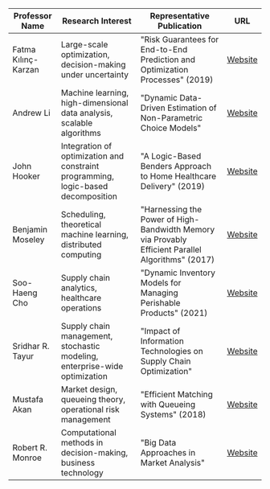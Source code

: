 
| Professor Name      | Research Interest                                                                 | Representative Publication                                                                        | URL                                                                                                          |
| ------------------- | --------------------------------------------------------------------------------- | ------------------------------------------------------------------------------------------------- | ------------------------------------------------------------------------------------------------------------ |
| Fatma Kılınç-Karzan | Large-scale optimization, decision-making under uncertainty                       | "Risk Guarantees for End-to-End Prediction and Optimization Processes" (2019)                     | [Website](https://www.cmu.edu/tepper/faculty-and-research/faculty-by-area/profiles/kilinc-karzan-fatma.html) |
| Andrew Li           | Machine learning, high-dimensional data analysis, scalable algorithms             | "Dynamic Data-Driven Estimation of Non-Parametric Choice Models"                                  | [Website](https://www.cmu.edu/tepper/faculty-and-research/faculty-by-area/profiles/li-andrew.html)           |
| John Hooker         | Integration of optimization and constraint programming, logic-based decomposition | "A Logic-Based Benders Approach to Home Healthcare Delivery" (2019)                               | [Website](https://www.cmu.edu/tepper/faculty-and-research/faculty-by-area/profiles/hooker-john.html)         |
| Benjamin Moseley    | Scheduling, theoretical machine learning, distributed computing                   | "Harnessing the Power of High-Bandwidth Memory via Provably Efficient Parallel Algorithms" (2017) | [Website](https://www.cmu.edu/tepper/faculty-and-research/faculty-by-area/profiles/moseley-benjamin.html)    |
| Soo-Haeng Cho       | Supply chain analytics, healthcare operations                                     | "Dynamic Inventory Models for Managing Perishable Products" (2021)                                | [Website](https://www.cmu.edu/tepper/faculty-and-research/faculty-by-area/profiles/cho-soo-haeng.html)       |
| Sridhar R. Tayur    | Supply chain management, stochastic modeling, enterprise-wide optimization        | "Impact of Information Technologies on Supply Chain Optimization"                                 | [Website](https://www.cmu.edu/tepper/faculty-and-research/faculty-by-area/profiles/tayur-sridhar.html)       |
| Mustafa Akan        | Market design, queueing theory, operational risk management                       | "Efficient Matching with Queueing Systems" (2018)                                                 | [Website](https://www.cmu.edu/tepper/faculty-and-research/faculty-by-area/profiles/akan-mustafa.html)        |
| Robert R. Monroe    | Computational methods in decision-making, business technology                     | "Big Data Approaches in Market Analysis"                                                          | [Website](https://www.cmu.edu/tepper/faculty-and-research/faculty-by-area/profiles/monroe-robert.html)       |

